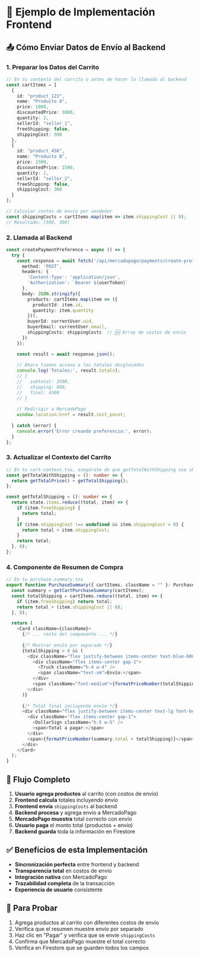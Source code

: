 # 🎯 Ejemplo de Implementación Frontend

## 📤 Cómo Enviar Datos de Envío al Backend

### 1. **Preparar los Datos del Carrito**

```typescript
// En tu contexto del carrito o antes de hacer la llamada al backend
const cartItems = [
  {
    id: "product_123",
    name: "Producto A",
    price: 1000,
    discountedPrice: 1000,
    quantity: 2,
    sellerId: "seller_1",
    freeShipping: false,
    shippingCost: 500
  },
  {
    id: "product_456", 
    name: "Producto B",
    price: 1500,
    discountedPrice: 1500,
    quantity: 1,
    sellerId: "seller_2",
    freeShipping: false,
    shippingCost: 300
  }
];

// Calcular costos de envío por vendedor
const shippingCosts = cartItems.map(item => item.shippingCost || 0);
// Resultado: [500, 300]
```

### 2. **Llamada al Backend**

```typescript
const createPaymentPreference = async () => {
  try {
    const response = await fetch('/api/mercadopago/payments/create-preference', {
      method: 'POST',
      headers: {
        'Content-Type': 'application/json',
        'Authorization': `Bearer ${userToken}`
      },
      body: JSON.stringify({
        products: cartItems.map(item => ({
          productId: item.id,
          quantity: item.quantity
        })),
        buyerId: currentUser.uid,
        buyerEmail: currentUser.email,
        shippingCosts: shippingCosts  // 🆕 Array de costos de envío
      })
    });

    const result = await response.json();
    
    // Ahora tienes acceso a los totales desglosados
    console.log('Totales:', result.totals);
    // {
    //   subtotal: 3500,
    //   shipping: 800,
    //   final: 4300
    // }
    
    // Redirigir a MercadoPago
    window.location.href = result.init_point;
    
  } catch (error) {
    console.error('Error creando preferencia:', error);
  }
};
```

### 3. **Actualizar el Contexto del Carrito**

```typescript
// En tu cart-context.tsx, asegúrate de que getTotalWithShipping use shippingCost
const getTotalWithShipping = (): number => {
  return getTotalPrice() + getTotalShipping();
};

const getTotalShipping = (): number => {
  return state.items.reduce((total, item) => {
    if (item.freeShipping) {
      return total;
    }
    if (item.shippingCost !== undefined && item.shippingCost > 0) {
      return total + item.shippingCost;
    }
    return total;
  }, 0);
};
```

### 4. **Componente de Resumen de Compra**

```typescript
// En tu purchase-summary.tsx
export function PurchaseSummary({ cartItems, className = "" }: PurchaseSummaryProps) {
  const summary = getCartPurchaseSummary(cartItems);
  const totalShipping = cartItems.reduce((total, item) => {
    if (item.freeShipping) return total;
    return total + (item.shippingCost || 0);
  }, 0);

  return (
    <Card className={className}>
      {/* ... resto del componente ... */}
      
      {/* Mostrar envío por separado */}
      {totalShipping > 0 && (
        <div className="flex justify-between items-center text-blue-600">
          <div className="flex items-center gap-1">
            <Truck className="h-4 w-4" />
            <span className="text-sm">Envío:</span>
          </div>
          <span className="font-medium">{formatPriceNumber(totalShipping)}</span>
        </div>
      )}
      
      {/* Total final incluyendo envío */}
      <div className="flex justify-between items-center text-lg font-bold">
        <div className="flex items-center gap-1">
          <DollarSign className="h-5 w-5" />
          <span>Total a pagar:</span>
        </div>
        <span>{formatPriceNumber(summary.total + totalShipping)}</span>
      </div>
    </Card>
  );
}
```

## 🔄 Flujo Completo

1. **Usuario agrega productos** al carrito (con costos de envío)
2. **Frontend calcula** totales incluyendo envío
3. **Frontend envía** `shippingCosts` al backend
4. **Backend procesa** y agrega envío a MercadoPago
5. **MercadoPago muestra** total correcto con envío
6. **Usuario paga** el monto total (productos + envío)
7. **Backend guarda** toda la información en Firestore

## ✅ Beneficios de esta Implementación

- **Sincronización perfecta** entre frontend y backend
- **Transparencia total** en costos de envío
- **Integración nativa** con MercadoPago
- **Trazabilidad completa** de la transacción
- **Experiencia de usuario** consistente

## 🧪 Para Probar

1. Agrega productos al carrito con diferentes costos de envío
2. Verifica que el resumen muestre envío por separado
3. Haz clic en "Pagar" y verifica que se envíe `shippingCosts`
4. Confirma que MercadoPago muestre el total correcto
5. Verifica en Firestore que se guarden todos los campos
